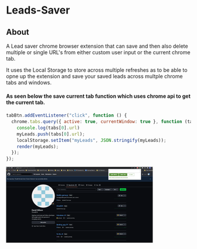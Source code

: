 # Leads-Saver

## About

A Lead saver chrome browser extension that can save and then also delete multiple or single URL's from either custom user input or the current chrome tab.

It uses the Local Storage to store across multiple refreshes as to be able to opne up the extension and save your saved leads across multple chrome tabs and windows.

#### As seen below the save current tab function which uses chrome api to get the current tab.

``` Javascript
tabBtn.addEventListener("click", function () {
  chrome.tabs.query({ active: true, currentWindow: true }, function (tabs) {
    console.log(tabs[0].url)
    myLeads.push(tabs[0].url);
    localStorage.setItem("myLeads", JSON.stringify(myLeads));
    render(myLeads);
  });
});

```

![image](https://github.com/Divad614/Leads-Saver/blob/master/README%20IMAGES/LeadTracker%20Tab%20Saver.png)
